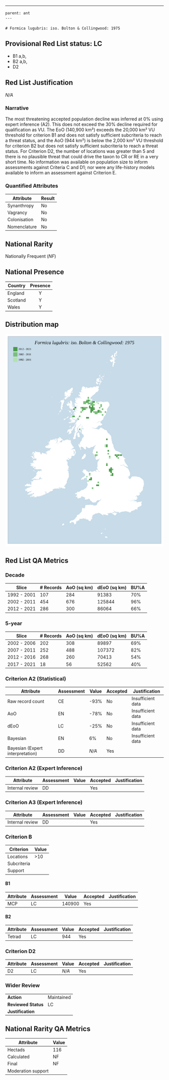 ---
    parent: ant
    ---

    # Formica lugubris: iso. Bolton & Collingwood: 1975

## Provisional Red List status: LC
- B1 a,b, 
- B2 a,b, 
- D2

## Red List Justification
*N/A*
### Narrative


The most threatening accepted population decline was inferred at 0% using expert inference (A2). This does not exceed the 30% decline required for qualification as VU. The EoO (140,900 km²) exceeds the 20,000 km² VU threshold for criterion B1 and does not satisfy sufficient subcriteria to reach a threat status, and the AoO (944 km²) is below the 2,000 km² VU threshold for criterion B2 but does not satisfy sufficient subcriteria to reach a threat status. For Criterion D2, the number of locations was greater than 5 and there is no plausible threat that could drive the taxon to CR or RE in a very short time. No information was available on population size to inform assessments against Criteria C and D1; nor were any life-history models available to inform an assessment against Criterion E.
### Quantified Attributes
|Attribute|Result|
|---|---|
|Synanthropy|No|
|Vagrancy|No|
|Colonisation|No|
|Nomenclature|No|


## National Rarity
Nationally Frequent (*NF*)

## National Presence
|Country|Presence
|---|:-:|
|England|Y|
|Scotland|Y|
|Wales|Y|


## Distribution map
![](../map/477.svg)

## Red List QA Metrics
### Decade
| Slice | # Records | AoO (sq km) | dEoO (sq km) |BU%A |
|---|---|---|---|---|
|1992 - 2001|107|284|91383|70%|
|2002 - 2011|454|676|125844|96%|
|2012 - 2021|286|300|86064|66%|
### 5-year
| Slice | # Records | AoO (sq km) | dEoO (sq km) |BU%A |
|---|---|---|---|---|
|2002 - 2006|202|308|89897|69%|
|2007 - 2011|252|488|107372|82%|
|2012 - 2016|268|260|70413|54%|
|2017 - 2021|18|56|52562|40%|
### Criterion A2 (Statistical)
|Attribute|Assessment|Value|Accepted|Justification
|---|---|---|---|---|
|Raw record count|CE|-93%|No|Insufficient data|
|AoO|EN|-78%|No|Insufficient data|
|dEoO|LC|-25%|No|Insufficient data|
|Bayesian|EN|6%|No|Insufficient data|
|Bayesian (Expert interpretation)|DD|*N/A*|Yes||
### Criterion A2 (Expert Inference)
|Attribute|Assessment|Value|Accepted|Justification
|---|---|---|---|---|
|Internal review|DD||Yes||
### Criterion A3 (Expert Inference)
|Attribute|Assessment|Value|Accepted|Justification
|---|---|---|---|---|
|Internal review|DD||Yes||
### Criterion B
|Criterion| Value|
|---|---|
|Locations|>10|
|Subcriteria||
|Support||
#### B1
|Attribute|Assessment|Value|Accepted|Justification
|---|---|---|---|---|
|MCP|LC|140900|Yes||
#### B2
|Attribute|Assessment|Value|Accepted|Justification
|---|---|---|---|---|
|Tetrad|LC|944|Yes||
### Criterion D2
|Attribute|Assessment|Value|Accepted|Justification
|---|---|---|---|---|
|D2|LC|*N/A*|Yes||
### Wider Review
|  |  |
|---|---|
|**Action**|Maintained|
|**Reviewed Status**|LC|
|**Justification**||


## National Rarity QA Metrics
|Attribute|Value|
|---|---|
|Hectads|116|
|Calculated|NF|
|Final|NF|
|Moderation support||


